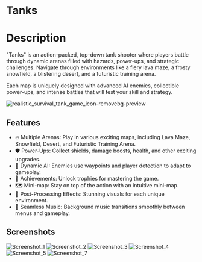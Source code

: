 
# Tanks

# Description
"Tanks" is an action-packed, top-down tank shooter where players battle through dynamic arenas filled with hazards, power-ups, and strategic challenges. Navigate through environments like a fiery lava maze, a frosty snowfield, a blistering desert, and a futuristic training arena.

Each map is uniquely designed with advanced AI enemies, collectible power-ups, and intense battles that will test your skill and strategy.

![realistic_survival_tank_game_icon-removebg-preview](https://github.com/user-attachments/assets/f82fbcdd-6e0c-43bb-a455-17f1cd75ba89)


## Features

- 🔥 Multiple Arenas: Play in various exciting maps, including Lava Maze, Snowfield, Desert, and Futuristic Training Arena.
- 🛡️ Power-Ups: Collect shields, damage boosts, health, and other exciting upgrades.
- 🎯 Dynamic AI: Enemies use waypoints and player detection to adapt to gameplay.
- 📜 Achievements: Unlock trophies for mastering the game.
- 🗺️ Mini-map: Stay on top of the action with an intuitive mini-map.
- 🌟 Post-Processing Effects: Stunning visuals for each unique environment.
- 🎵 Seamless Music: Background music transitions smoothly between menus and gameplay.

## Screenshots
![Screenshot_1](https://github.com/user-attachments/assets/df648989-9b60-4cf7-b0b4-34f95794591f)
![Screenshot_2](https://github.com/user-attachments/assets/c869eede-1c93-4bb9-981c-bd0582761088)
![Screenshot_3](https://github.com/user-attachments/assets/877356cf-2b56-422a-bf4d-0948056c7d89)
![Screenshot_4](https://github.com/user-attachments/assets/91893bc1-2d9a-41c6-aae9-2616391b8330)
![Screenshot_5](https://github.com/user-attachments/assets/2148e75a-b9b9-45db-bf7f-0cdf026cc838)
![Screenshot_7](https://github.com/user-attachments/assets/3bf1a01b-bb13-4a7c-a9e7-351c60c0b058)

